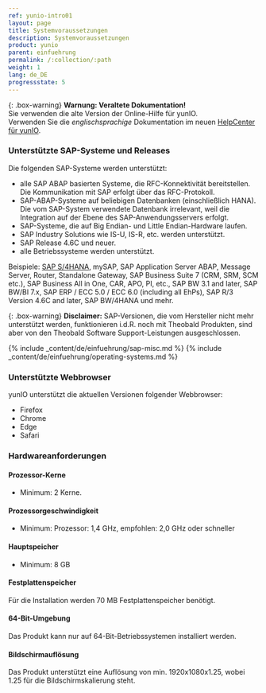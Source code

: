 ```yaml
---
ref: yunio-intro01
layout: page
title: Systemvoraussetzungen
description: Systemvoraussetzungen
product: yunio
parent: einfuehrung
permalink: /:collection/:path
weight: 1
lang: de_DE
progressstate: 5
---
```


{: .box-warning}
**Warnung: Veraltete Dokumentation!** <br>
Sie verwenden die alte Version der Online-Hilfe für yunIO.<br>
Verwenden Sie die *englischsprachige* Dokumentation im neuen [HelpCenter für yunIO](https://helpcenter.theobald-software.com/yunio/).

### Unterstützte SAP-Systeme und Releases

Die folgenden SAP-Systeme werden unterstützt:
- alle SAP ABAP basierten Systeme, die RFC-Konnektivität bereitstellen.
Die Kommunikation mit SAP erfolgt über das RFC-Protokoll. 
- SAP-ABAP-Systeme auf beliebigen Datenbanken (einschließlich HANA).
Die vom SAP-System verwendete Datenbank irrelevant, weil die Integration auf der Ebene des SAP-Anwendungsservers erfolgt.
- SAP-Systeme, die auf Big Endian- und Little Endian-Hardware laufen.
- SAP Industry Solutions wie IS-U, IS-R, etc. werden unterstützt.
- SAP Release 4.6C und neuer.
- alle Betriebssysteme werden unterstützt.

Beispiele:
[SAP S/4HANA](https://kb.theobald-software.com/sap/supported-sap-and-hana-versions-by-theobald-software-products), mySAP, SAP Application Server ABAP, Message Server, Router, Standalone Gateway, SAP Business Suite 7 (CRM, SRM, SCM etc.), SAP Business All in One, CAR, APO, PI, etc., SAP BW 3.1 and later, SAP BW/BI 7.x, SAP ERP / ECC 5.0 / ECC 6.0 (including all EhPs), SAP R/3 Version 4.6C and later, SAP BW/4HANA und mehr.
 
{: .box-warning}
**Disclaimer:** SAP-Versionen, die vom Hersteller nicht mehr unterstützt werden, funktionieren i.d.R. noch mit Theobald Produkten, sind aber von den Theobald Software Support-Leistungen ausgeschlossen.

{% include _content/de/einfuehrung/sap-misc.md %}
{% include _content/de/einfuehrung/operating-systems.md %}

### Unterstützte Webbrowser

yunIO unterstützt die aktuellen Versionen folgender Webbrowser:
- Firefox 
- Chrome
- Edge
- Safari

### Hardwareanforderungen

#### Prozessor-Kerne
- Minimum: 2 Kerne. 

#### Prozessorgeschwindigkeit   
- Minimum: Prozessor: 1,4 GHz, empfohlen: 2,0 GHz oder schneller

#### Hauptspeicher
- Minimum: 8 GB

#### Festplattenspeicher
Für die Installation werden 70 MB Festplattenspeicher benötigt.

#### 64-Bit-Umgebung	
Das Produkt kann nur auf 64-Bit-Betriebssystemen installiert werden.

#### Bildschirmauflösung
Das Produkt unterstützt eine Auflösung von min. 1920x1080x1.25, wobei 1.25 für die Bildschirmskalierung steht.
